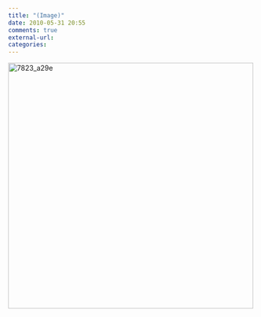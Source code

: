 ```yaml
---
title: "(Image)"
date: 2010-05-31 20:55
comments: true
external-url:
categories:
---
```

[<img src="http://f.asset.soup.io/asset/0851/7823_a29e.jpeg" width="500" height="500" alt="7823_a29e" />][1]

  [1]: http://www.flickr.com/photos/ganmed64/4650080150/
